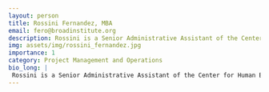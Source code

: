 ```yaml
---
layout: person
title: Rossini Fernandez, MBA
email: fero@broadinstitute.org
description: Rossini is a Senior Administrative Assistant of the Center for Human Brain Variation project at the Broad. Before joining the broad, she held many administrative positions ranging from Manager of an ...
img: assets/img/rossini_fernandez.jpg
importance: 1
category: Project Management and Operations
bio_long: |
 Rossini is a Senior Administrative Assistant of the Center for Human Brain Variation project at the Broad. Before joining the broad, she held many administrative positions ranging from Manager of an elderly program and Admin Assistant. Her last employer was a healthcare company where she worked as a Manager of a program that assist the elderly environment. Before that, she was an Admin Assistant to multiple department heads while also overseeing the office's day-to-day operations.
---
```

